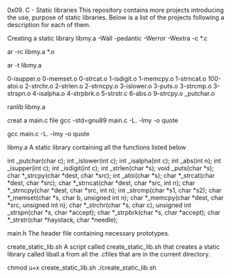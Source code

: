 0x09. C - Static libraries
This repository contains more projects introducing the use, purpose of static libraries. Below is a list of the projects following a description for each of them.

Creating a static library libmy.a
-Wall -pedantic -Werror -Wextra -c \*.c

ar -rc libmy.a *.o

ar -t libmy.a

0-isupper.o
0-memset.o
0-strcat.o
1-isdigit.o
1-memcpy.o
1-strncat.o
100-atoi.o
2-strchr.o
2-strlen.o
2-strncpy.o
3-islower.o
3-puts.o
3-strcmp.o
3-strspn.o
4-isalpha.o
4-strpbrk.o
5-strstr.c
6-abs.o
9-strcpy.o
\_putchar.o

ranlib libmy.a

creat a main.c file
gcc -std=gnu89 main.c -L. -lmy -o quote

gcc main.c -L. -lmy -o quote


libmy.a
A static library containing all the functions listed below

int _putchar(char c);
int _islower(int c);
int _isalpha(int c);
int _abs(int n);
int _isupper(int c);
int _isdigit(int c);
int _strlen(char *s);
void _puts(char *s);
char *_strcpy(char *dest, char *src);
int _atoi(char *s);
char *_strcat(char *dest, char *src);
char *_strncat(char *dest, char *src, int n);
char *_strncpy(char *dest, char *src, int n);
int _strcmp(char *s1, char *s2);
char *_memset(char *s, char b, unsigned int n);
char *_memcpy(char *dest, char *src, unsigned int n);
char *_strchr(char *s, char c);
unsigned int _strspn(char *s, char *accept);
char *_strpbrk(char *s, char *accept);
char *_strstr(char *haystack, char *needle);


main.h
The header file containing necessary prototypes.

create_static_lib.sh
A script called create_static_lib.sh that creates a static library called liball.a from all the .cfiles that are in the current directory.

chmod u+x create_static_lib.sh ./create_static_lib.sh